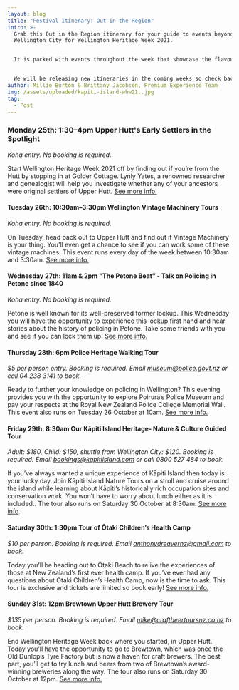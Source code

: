 ```yaml
---
layout: blog
title: "Festival Itinerary: Out in the Region"
intro: >-
  Grab this Out in the Region itinerary for your guide to events beyond
  Wellington City for Wellington Heritage Week 2021. 


  It is packed with events throughout the week that showcase the flavour of Lower Hutt, Upper Hutt, Porirua, and the Kāpiti Coast.  


  We will be releasing new itineraries in the coming weeks so check back in for new guides!
author: Millie Burton & Brittany Jacobsen, Premium Experience Team
img: /assets/uploaded/kapiti-island-whw21..jpg
tag:
  - Post
---
```

### Monday 25th: 1:30–4pm Upper Hutt's Early Settlers in the Spotlight

*Koha entry. No booking is required.* 

Start Wellington Heritage Week 2021 off by finding out if you’re from the Hutt by stopping in at Golder Cottage. Lynly Yates, a renowned researcher and genealogist will help you investigate whether any of your ancestors were original settlers of Upper Hutt. [See more info.](https://wellingtonheritageweek.co.nz/event/upper-hutts-early-settlers-in-the-spotlight/)

#### Tuesday 26th: 10:30am–3:30pm Wellington Vintage Machinery Tours

*Koha entry. No booking is required.*

On Tuesday, head back out to Upper Hutt and find out if Vintage Machinery is your thing. You’ll even get a chance to see if you can work some of these vintage machines. This event runs every day of the week between 10:30am and 3:30am. [See more info.](https://wellingtonheritageweek.co.nz/event/wellington-vintage-machinery-tours/)

#### Wednesday 27th: 11am & 2pm “The Petone Beat” - Talk on Policing in Petone since 1840

*Koha entry. No booking is required.*

Petone is well known for its well-preserved former lockup. This Wednesday you will have the opportunity to experience this lockup first hand and hear stories about the history of policing in Petone. Take some friends with you and see if you can lock them up! [See more info.](https://wellingtonheritageweek.co.nz/event/the-petone-beat-talk-on-policing-in-petone-since-1840/)

#### Thursday 28th: 6pm Police Heritage Walking Tour

*$5 per person entry. Booking is required. Email museum@police.govt.nz or call 04 238 3141 to book.*

Ready to further your knowledge on policing in Wellington? This evening provides you with the opportunity to explore Poirura’s Police Museum and pay your respects at the Royal New Zealand Police College Memorial Wall. This event also runs on Tuesday 26 October at 10am. [See more info.](https://wellingtonheritageweek.co.nz/event/police-heritage-walking-tour/)

#### Friday 29th: 8:30am Our Kāpiti Island Heritage- Nature & Culture Guided Tour

*Adult: $180, Child: $150, shuttle from Wellington City: $120. Booking is required. Email bookings@kapitiisland.com or call 0800 527 484 to book.*

If you’ve always wanted a unique experience of Kāpiti Island then today is your lucky day. Join Kāpiti Island Nature Tours on a stroll and cruise around the island while learning about Kāpiti’s historically rich occupation sites and conservation work. You won’t have to worry about lunch either as it is included.. The tour also runs on Saturday 30 October at 8:30am. [See more info](https://wellingtonheritageweek.co.nz/event/our-kapiti-island-heritage/).

#### Saturday 30th: 1:30pm Tour of Ōtaki Children’s Health Camp

*$10 per person. Booking is required. Email anthonydreavernz@gmail.com to book.*

Today you’ll be heading out to Ōtaki Beach to relive the experiences of those at New Zealand’s first ever health camp. If you’ve ever had any questions about Ōtaki Children’s Health Camp, now is the time to ask. This tour is exclusive and tickets are limited so book early! [See more info.](https://wellingtonheritageweek.co.nz/event/a-tour-of-otaki-children-s-health-camp/)

#### Sunday 31st: 12pm Brewtown Upper Hutt Brewery Tour

*$135 per person. Booking is required. Email mike@craftbeertoursnz.co.nz to book.*

End Wellington Heritage Week back where you started, in Upper Hutt. Today you’ll have the opportunity to go to Brewtown, which was once the Old Dunlop’s Tyre Factory but is now a haven for craft brewers. The best part, you’ll get to try lunch and beers from two of Brewtown’s award-winning breweries along the way. The tour also runs on Saturday 30 October at 12pm. [See more info.](https://wellingtonheritageweek.co.nz/event/brewtown-upper-hutt-brewery-tour/)